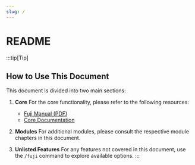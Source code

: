 ```yaml
---
slug: /
---
```


# README

:::tip[Tip]
## How to Use This Document

This document is divided into two main sections:

1. **Core**
   For the core functionality, please refer to the following resources:
   - [Fuji Manual (PDF)](https://github.com/fuji-fabric/fuji/raw/dev/docs/release/fuji.pdf)
   - [Core Documentation](./02-Modules/core.md)

2. **Modules**
   For additional modules, please consult the respective module chapters in this document.

3. **Unlisted Features**
   For any features not covered in this document, use the `/fuji` command to explore available options.
:::

